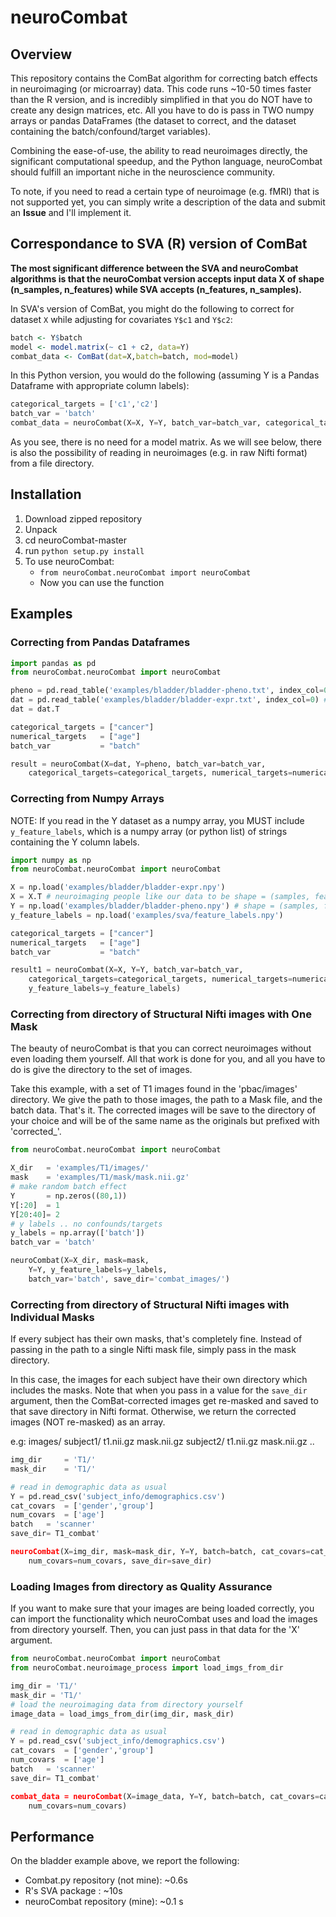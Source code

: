 # neuroCombat

## Overview
This repository contains the ComBat algorithm for correcting batch effects in neuroimaging (or microarray) data. This code runs ~10-50 times faster than the R version, and is incredibly simplified in that you do NOT have to create any design matrices, etc. All you have to do is pass in TWO numpy arrays or pandas DataFrames (the dataset to correct, and the dataset containing the batch/confound/target variables).

Combining the ease-of-use, the ability to read neuroimages directly, the significant computational speedup, and the Python language, neuroCombat should fulfill an important niche in the neuroscience community.

To note, if you need to read a certain type of neuroimage (e.g. fMRI) that is not supported yet, you can simply write a description of the data and submit an <b>Issue</b> and I'll implement it.


## Correspondance to SVA (R) version of ComBat

<b> The most significant difference between the SVA and neuroCombat algorithms is that the neuroCombat version accepts input data X of shape (n_samples, n_features) while SVA accepts (n_features, n_samples).</b>

In SVA's version of ComBat, you might do the following to correct for dataset `X` while adjusting for covariates `Y$c1` and `Y$c2`:

```R
batch <- Y$batch
model <- model.matrix(~ c1 + c2, data=Y)
combat_data <- ComBat(dat=X,batch=batch, mod=model)
```

In this Python version, you would do the following (assuming Y is a Pandas Dataframe with appropriate column labels):

```Python
categorical_targets = ['c1','c2']
batch_var = 'batch'
combat_data = neuroCombat(X=X, Y=Y, batch_var=batch_var, categorical_targets=categorical_targets)
```

As you see, there is no need for a model matrix. As we will see below, there is also the possibility of reading in neuroimages (e.g. in raw Nifti format) from a file directory. 

## Installation
1. Download zipped repository
2. Unpack
3. cd neuroCombat-master
4. run `python setup.py install`
5. To use neuroCombat:
    - `from neuroCombat.neuroCombat import neuroCombat`
    - Now you can use the function

## Examples

### Correcting from Pandas Dataframes
```python
import pandas as pd
from neuroCombat.neuroCombat import neuroCombat

pheno = pd.read_table('examples/bladder/bladder-pheno.txt', index_col=0) # Y (cognitive) data
dat = pd.read_table('examples/bladder/bladder-expr.txt', index_col=0) # X (imaging) data)
dat = dat.T

categorical_targets = ["cancer"]
numerical_targets   = ["age"]
batch_var           = "batch"

result = neuroCombat(X=dat, Y=pheno, batch_var=batch_var,
    categorical_targets=categorical_targets, numerical_targets=numerical_targets)
```



### Correcting from Numpy Arrays
NOTE: If you read in the Y dataset as a numpy array, you MUST include `y_feature_labels`, which is a numpy array (or python list) of strings containing the Y column labels.

```python
import numpy as np
from neuroCombat.neuroCombat import neuroCombat

X = np.load('examples/bladder/bladder-expr.npy')
X = X.T # neuroimaging people like our data to be shape = (samples, features)
Y = np.load('examples/bladder/bladder-pheno.npy') # shape = (samples, features)
y_feature_labels = np.load('examples/sva/feature_labels.npy')

categorical_targets = ["cancer"]
numerical_targets   = ["age"]
batch_var           = "batch"

result1 = neuroCombat(X=X, Y=Y, batch_var=batch_var,
    categorical_targets=categorical_targets, numerical_targets=numerical_targets,
    y_feature_labels=y_feature_labels)
```

### Correcting from directory of Structural Nifti images with One Mask
The beauty of neuroCombat is that you can correct neuroimages without even loading them yourself. All that work is done for you, and all you have to do is give the directory to the set of images.

Take this example, with a set of T1 images found in the 'pbac/images' directory. We give the path to those images, the path to a Mask file, and the batch data. That's it. The corrected images will be save to the directory of your choice and will be of the same name as the originals but prefixed with 'corrected_'.

```python
from neuroCombat.neuroCombat import neuroCombat

X_dir   = 'examples/T1/images/'
mask    = 'examples/T1/mask/mask.nii.gz'
# make random batch effect
Y       = np.zeros((80,1))
Y[:20]  = 1
Y[20:40]= 2
# y labels .. no confounds/targets
y_labels = np.array(['batch'])
batch_var = 'batch'

neuroCombat(X=X_dir, mask=mask,
    Y=Y, y_feature_labels=y_labels,
    batch_var='batch', save_dir='combat_images/')
```

### Correcting from directory of Structural Nifti images with Individual Masks
If every subject has their own masks, that's completely fine. Instead of passing in the path to a single Nifti mask file, simply pass in the mask directory.

In this case, the images for each subject have their own directory which includes the masks. Note that when you pass in a value for the `save_dir` argument, then the ComBat-corrected images get re-masked and saved to that save directory in Nifti format. Otherwise, we return the corrected images (NOT re-masked) as an array.

e.g:
    images/
        subject1/
            t1.nii.gz
            mask.nii.gz
        subject2/
            t1.nii.gz
            mask.nii.gz
        ..
```python
img_dir     = 'T1/'
mask_dir    = 'T1/'

# read in demographic data as usual
Y = pd.read_csv('subject_info/demographics.csv')
cat_covars  = ['gender','group']
num_covars  = ['age']
batch   = 'scanner'
save_dir= T1_combat'

neuroCombat(X=img_dir, mask=mask_dir, Y=Y, batch=batch, cat_covars=cat_covars,
    num_covars=num_covars, save_dir=save_dir)
```

### Loading Images from directory as Quality Assurance
If you want to make sure that your images are being loaded correctly, you can import the functionality which neuroCombat uses and load the images from directory yourself. Then, you can just pass in that data for the 'X' argument.

```python
from neuroCombat.neuroCombat import neuroCombat
from neuroCombat.neuroimage_process import load_imgs_from_dir

img_dir = 'T1/'
mask_dir = 'T1/'
# load the neuroimaging data from directory yourself
image_data = load_imgs_from_dir(img_dir, mask_dir)

# read in demographic data as usual
Y = pd.read_csv('subject_info/demographics.csv')
cat_covars  = ['gender','group']
num_covars  = ['age']
batch   = 'scanner'
save_dir= T1_combat'

combat_data = neuroCombat(X=image_data, Y=Y, batch=batch, cat_covars=cat_covars,
    num_covars=num_covars)
```

## Performance
On the bladder example above, we report the following:

- Combat.py repository (not mine): ~0.6s
- R's SVA package : ~10s
- neuroCombat repository (mine): ~0.1 s